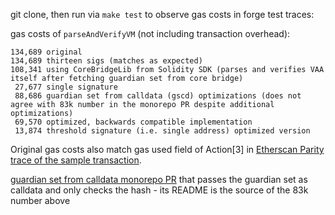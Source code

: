 git clone, then run via `make test` to observe gas costs in forge test traces:

gas costs of `parseAndVerifyVM` (not including transaction overhead):
```
134,689 original
134,689 thirteen sigs (matches as expected)
108,341 using CoreBridgeLib from Solidity SDK (parses and verifies VAA itself after fetching guardian set from core bridge)
 27,677 single signature
 88,686 guardian set from calldata (gscd) optimizations (does not agree with 83k number in the monorepo PR despite additional optimizations)
 69,570 optimized, backwards compatible implementation
 13,874 threshold signature (i.e. single address) optimized version
```

Original gas costs also match gas used field of Action[3] in [Etherscan Parity trace of the sample transaction](https://etherscan.io/vmtrace?txhash=0xedd3ac96bc37961cce21a33fd50449dba257737c168006b40aa65496aaf92449&type=parity).

[guardian set from calldata monorepo PR](https://github.com/wormhole-foundation/wormhole/pull/3366) that passes the guardian set as calldata and only checks the hash - its README is the source of the 83k number above
